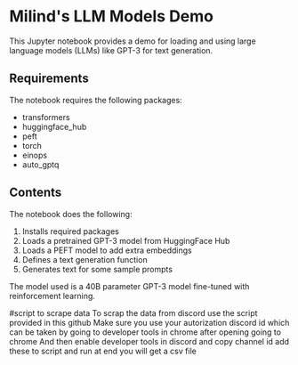 # Milind's LLM Models Demo

This Jupyter notebook provides a demo for loading and using large language models (LLMs) like GPT-3 for text generation.

## Requirements

The notebook requires the following packages:

- transformers
- huggingface_hub
- peft
- torch
- einops
- auto_gptq


## Contents

The notebook does the following:

1. Installs required packages
2. Loads a pretrained GPT-3 model from HuggingFace Hub  
3. Loads a PEFT model to add extra embeddings
4. Defines a text generation function 
5. Generates text for some sample prompts

The model used is a 40B parameter GPT-3 model fine-tuned with reinforcement learning.

#script to scrape data
To scrap the data from discord use the script provided in this github
Make sure you use your autorization discord id which can be taken by going to developer tools in chrome after opening going to chrome 
And then enable developer tools in discord and copy channel id 
add these to script and run 
at end you will get a csv file

